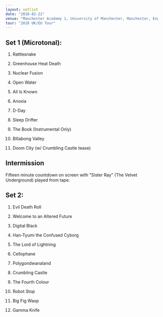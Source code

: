 ```yaml
---
layout: setlist
date: "2018-02-22"
venue: "Manchester Academy 1, University of Manchester, Manchester, England"
tour: "2018 UK/EU Tour"
---
```



## Set 1 (Microtonal):

 1. Rattlesnake

 2. Greenhouse Heat Death

 3. Nuclear Fusion

 4. Open Water

 5. All Is Known

 6. Anoxia

 7. D-Day

 8. Sleep Drifter

 9. The Book
    (Instrumental Only)

10. Billabong Valley

11. Doom City
    (w/ Crumbling Castle tease)

## Intermission

Fifteen minute countdown on screen with "Sister Ray" (The Velvet Underground) played from tape.

## Set 2:
    
 1. Evil Death Roll

 2. Welcome to an Altered Future

 3. Digital Black

 4. Han-Tyumi the Confused Cyborg

 5. The Lord of Lightning

 6. Cellophane

 7. Polygondwanaland

 8. Crumbling Castle

 9. The Fourth Colour

10. Robot Stop

11. Big Fig Wasp

12. Gamma Knife
